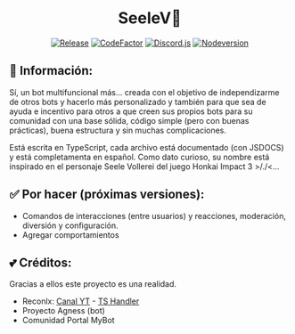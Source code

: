 <h1 align="center">
  SeeleV💜
  <br>
</h1>

<div align=center>

[![Release](https://img.shields.io/github/v/release/kurumii002/seelev)](https://github.com/kurumii002/seelev/releases/)
[![CodeFactor](https://www.codefactor.io/repository/github/kurumii002/seelev/badge)](https://www.codefactor.io/repository/github/kurumii002/seelev)
[![Discord.js](https://img.shields.io/badge/discord.js-v13.6.0-blue.svg?logo=npm)](https://discord.js.org/)
[![Nodeversion](https://img.shields.io/badge/node-v16.14+-success.svg?logo=nodedotjs&logoColor=white)](https://discord.js.org/)
</div>

## 🌸 Información:

Sí, un bot multifuncional más... creada con el objetivo de independizarme de otros bots y hacerlo más personalizado y también para que sea de ayuda e incentivo para otros a que creen sus propios bots para su comunidad con una base sólida, código simple (pero con buenas prácticas), buena estructura y sin muchas complicaciones.

Está escrita en TypeScript, cada archivo está documentado (con JSDOCS) y está completamenta en español. Como dato curioso, su nombre está inspirado en el personaje Seele Vollerei del juego Honkai Impact 3 >/./<...

## ✅ Por hacer (próximas versiones):
- Comandos de interacciones (entre usuarios) y reacciones, moderación, diversión y configuración.
- Agregar comportamientos

## 💕 Créditos: 
Gracias a ellos este proyecto es una realidad.
- Reconlx: [Canal YT](https://bit.ly/37Dllfz) - [TS Handler](https://github.com/reconlx/djs-typescript-handler)
- Proyecto Agness (bot)
- Comunidad Portal MyBot